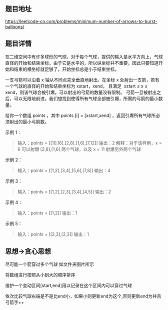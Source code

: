 ## 题目地址
https://leetcode-cn.com/problems/minimum-number-of-arrows-to-burst-balloons/

## 题目详情
在二维空间中有许多球形的气球。对于每个气球，提供的输入是水平方向上，气球直径的开始和结束坐标。由于它是水平的，所以纵坐标并不重要，因此只要知道开始和结束的横坐标就足够了。开始坐标总是小于结束坐标。

一支弓箭可以沿着 x 轴从不同点完全垂直地射出。在坐标 x 处射出一支箭，若有一个气球的直径的开始和结束坐标为 xstart，xend， 且满足  xstart ≤ x ≤ xend，则该气球会被引爆。可以射出的弓箭的数量没有限制。 弓箭一旦被射出之后，可以无限地前进。我们想找到使得所有气球全部被引爆，所需的弓箭的最小数量。

给你一个数组 points ，其中 points [i] = [xstart,xend] ，返回引爆所有气球所必须射出的最小弓箭数。


示例 1：
>输入：points = [[10,16],[2,8],[1,6],[7,12]]
输出：2
解释：对于该样例，x = 6 可以射爆 [2,8],[1,6] 两个气球，以及 x = 11 射爆另外两个气球

示例 2：
> 输入：points = [[1,2],[3,4],[5,6],[7,8]]
  输出：4
  
示例 3：
>  输入：points = [[1,2],[2,3],[3,4],[4,5]]
   输出：2
   
示例 4：
>输入：points = [[1,2]]
 输出：1
 
示例 5：
>输入：points = [[2,3],[2,3]]
 输出：1
 
## 思想->贪心思想
尽可能一个箭穿过多个气球
如文件夹图片所示

将数组进行按照从小到大的顺序排序

维护一个变动区间[start,end]用以记录在这个区间内可以穿过气球 

依次比较气球右端是不是比end小，如果小则更新end为这个,否则更新end为并且弓箭手++


